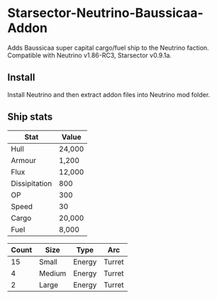 # Starsector-Neutrino-Baussicaa-Addon
Adds Baussicaa super capital cargo/fuel ship to the Neutrino faction.
Compatible with Neutrino v1.86-RC3, Starsector v0.9.1a.

## Install
Install Neutrino and then extract addon files into Neutrino mod folder.

## Ship stats
|Stat|Value|
|---|---|
|Hull|24,000|
|Armour|1,200|
|Flux|12,000|
|Dissipitation|800|
|OP|300|
|Speed|30|
|Cargo|20,000|
|Fuel|8,000|

|Count|Size|Type|Arc|
|---|---|---|---|
|15|Small|Energy|Turret|
|4|Medium|Energy|Turret|
|2|Large|Energy|Turret|
